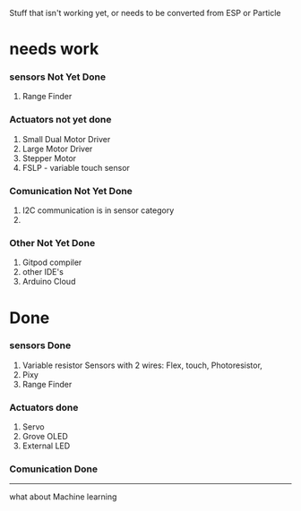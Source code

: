 Stuff that isn't working yet, or needs to be converted from ESP or Particle

# needs work


### sensors Not Yet Done

1. Range Finder



### Actuators not yet done

1. Small Dual Motor Driver
2. Large Motor Driver
3. Stepper Motor
4. FSLP - variable touch sensor



### Comunication Not Yet Done
1. I2C communication is in sensor category
2. 


### Other Not Yet Done

1. Gitpod compiler
2. other IDE's
3. Arduino Cloud


# Done

### sensors  Done

1. Variable resistor Sensors with 2 wires: Flex, touch, Photoresistor, 
2. Pixy
3. Range Finder




### Actuators done

1. Servo
2. Grove OLED
3. External LED




### Comunication  Done






----------------------------------------------------------------
what about Machine learning

